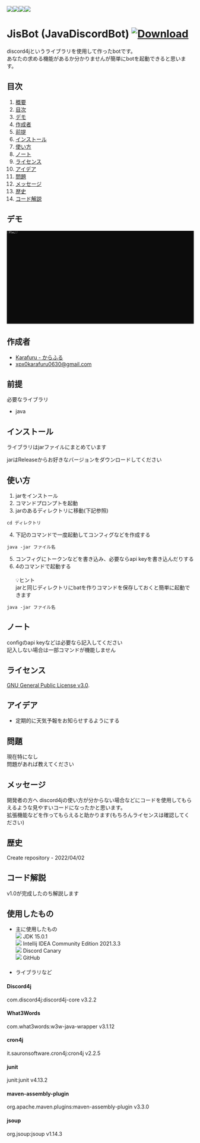 <img src="https://img.shields.io/github/stars/Karafuru0630XpX/JisBot"><img src="https://img.shields.io/github/forks/Karafuru0630XpX/JisBot"><img src="https://img.shields.io/github/license/Karafuru0630XpX/JisBot"><img src="https://img.shields.io/github/issues/Karafuru0630XpX/JisBot"> 

<a id="chapter1"></a>
# JisBot (JavaDiscordBot) [![Download][badge]][link]

[badge]: https://img.shields.io/badge/-%E3%83%80%E3%82%A6%E3%83%B3%E3%83%AD%E3%83%BC%E3%83%89-4FC08D.svg?logo=&style=plastic
[link]: https://github.com/Karafuru0630XpX/JisBot/releases

discord4jというライブラリを使用して作ったbotです。  
あなたの求める機能があるか分かりませんが簡単にbotを起動できると思います。

<a id="chapter2"></a>
## 目次

1. [概要](#chapter1)
2. [目次](#chapter2)
3. [デモ](#chapter3)
5. [作成者](#chapter5)
6. [前提](#chapter6)
7. [インストール](#chapter7)
8. [使い方](#chapter8)
9. [ノート](#chapter9)
10. [ライセンス](#chapter10)
11. [アイデア](#chapter11)
12. [問題](#chapter12)
13. [メッセージ](#chapter13)
14. [歴史](#chapter14)
15. [コード解説](#chapter15)


<a id="chapter3"></a>
## デモ

![gif](https://github.com/Karafuru0630XpX/JisBot/blob/master/assets/demo.gif)

<a id="chapter5"></a>
## 作成者

* [Karafuru - からふる](https://github.com/Karafuru0630XpX/)
* xpx0karafuru0630@gmail.com

<a id="chapter6"></a>
## 前提

必要なライブラリ

* java

<a id="chapter7"></a>
## インストール

ライブラリはjarファイルにまとめています

jarはReleaseからお好きなバージョンをダウンロードしてください

<a id="chapter8"></a>
## 使い方

1. jarをインストール
2. コマンドプロンプトを起動
3. jarのあるディレクトリに移動(下記参照)
```
cd ディレクトリ
```
4. 下記のコマンドで一度起動してコンフィグなどを作成する
```
java -jar ファイル名
```
5. コンフィグにトークンなどを書き込み、必要ならapi keyを書き込んだりする
6. 4のコマンドで起動する<br><br>
💡ヒント  
jarと同じディレクトリにbatを作りコマンドを保存しておくと簡単に起動できます
```
java -jar ファイル名
```

<a id="chapter9"></a>
## ノート

configのapi keyなどは必要なら記入してください  
記入しない場合は一部コマンドが機能しません

<a id="chapter10"></a>
## ライセンス

[GNU General Public License v3.0](https://ja.wikipedia.org/wiki/GNU_General_Public_License).

<a id="chapter11"></a>
## アイデア
* 定期的に天気予報をお知らせするようにする

<a id="chapter12"></a>
## 問題

現在特になし  
問題があれば教えてください


<a id="chapter13"></a>
## メッセージ
開発者の方へ
discord4jの使い方が分からない場合などにコードを使用してもらえるような見やすいコードになったかと思います。  
拡張機能などを作ってもらえると助かります(もちろんライセンスは確認してください)

<a id="chapter14"></a>
## 歴史

Create repository - 2022/04/02

<a id="chapter15"></a>
## コード解説

v1.0が完成したのち解説します

## 使用したもの
* 主に使用したもの  
<img src="https://img.shields.io/badge/-Java-007396.svg?logo=java&style=plastic"> JDK 15.0.1<br>
<img src="https://img.shields.io/badge/-Intellij%20IDEA-000000.svg?logo=intellijidea&style=plastic"> Intellij IDEA Community Edition 2021.3.3<br>
<img src="https://img.shields.io/badge/-Discord-7289DA.svg?logo=discord&style=plastic"> Discord Canary<br>
<img src="https://img.shields.io/badge/-Github-181717.svg?logo=github&style=plastic"> GitHub<br>
　　
* ライブラリなど  
#### Discord4j 
com.discord4j:discord4j-core  v3.2.2  
#### What3Words
com.what3words:w3w-java-wrapper v3.1.12  
#### cron4j
it.sauronsoftware.cron4j:cron4j v2.2.5  
#### junit
junit:junit v4.13.2  
#### maven-assembly-plugin
org.apache.maven.plugins:maven-assembly-plugin v3.3.0
#### jsoup
org.jsoup:jsoup v1.14.3